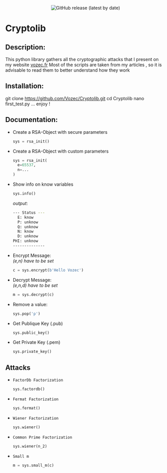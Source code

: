 <p align="center">
  <img alt="GitHub release (latest by date)" src="https://img.shields.io/badge/Version-1.0-blue.svg">
</p>

#  Cryptolib

## Description:
This python library gathers all the cryptographic attacks that I present on my website [vozec.fr](https://vozec.fr/crypto-rsa/)
Most of the scripts are taken from my articles , so it is advisable to read them to better understand how they work

## Installation:
git clone https://github.com/Vozec/Cryptolib.git
cd Cryptolib
nano first_test.py
... enjoy !

## Documentation:

- Create a RSA-Object with secure parameters
  ```python
  sys = rsa_init()
  ```
- Create a RSA-Object with custom parameters
  ```python
  sys = rsa_init(
    e=65537,
    n=...
  )
  ```
- Show info on know variables 
  ```python
  sys.info()
  ```
  *output*:
  ```bash
  --- Status ---
    E: know
    P: unknow
    Q: unknow
    N: know
    D: unknow
  PHI: unknow
  --------------
  ```

- Encrypt Message:  
  *(e,n) have to be set*
  ```python
  c = sys.encrypt(b'Hello Vozec')
  ```

- Decrypt Message:  
  *(e,n,d) have to be set*
  ```python
  m = sys.decrypt(c)
  ```

- Remove a value:
  ```python
  sys.pop('p')
  ```

- Get Publique Key (.pub)
  ```python
  sys.public_key()
  ```

- Get Private Key (.pem)
  ```python
  sys.private_key()
  ```

## Attacks


- ``FactorDb Factorization``
  ```python
  sys.factordb()
  ```

- ``Fermat Factorization``
  ```python
  sys.fermat()
  ```

- ``Wiener Factorization``
  ```python
  sys.wiener()
  ```

- ``Common Prime Factorization``
  ```python
  sys.wiener(n_2)
  ```

- ``Small m``
  ```python
  m = sys.small_m(c)
  ```
